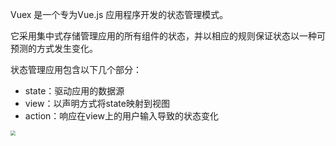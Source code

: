 Vuex 是一个专为Vue.js 应用程序开发的状态管理模式。

它采用集中式存储管理应用的所有组件的状态，并以相应的规则保证状态以一种可预测的方式发生变化。

状态管理应用包含以下几个部分：

- state：驱动应用的数据源
- view：以声明方式将state映射到视图
- action：响应在view上的用户输入导致的状态变化

<img src="https://v3.vuex.vuejs.org/flow.png" style="zoom: 50%;" />